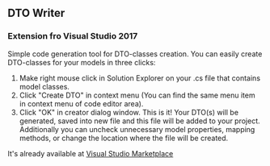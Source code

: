 ## DTO Writer
### Extension fro Visual Studio 2017

Simple code generation tool for DTO-classes creation.
You can easily create DTO-classes for your models in three clicks:
1. Make right mouse click in Solution Explorer on your .cs file that contains model classes.
2. Click "Create DTO" in context menu (You can find the same menu item in context menu of code editor area).
3. Click "OK" in creator dialog window.
This is it! Your DTO(s) will be generated, saved into new file and this file will be added to your project.
Additionally you can uncheck unnecessary model properties, mapping methods, or change the location where the file will be created.

It's already available at [Visual Studio Marketplace](https://marketplace.visualstudio.com/items?itemName=VitaliiIlchenko.DtoCreator)
